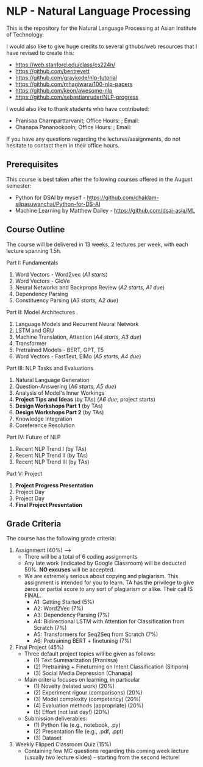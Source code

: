 # NLP - Natural Language Processing

This is the repository for the Natural Language Processing at Asian Institute of Technology.

I would also like to give huge credits to several githubs/web resources that I have revised to create this:

- https://web.stanford.edu/class/cs224n/
- https://github.com/bentrevett
- https://github.com/graykode/nlp-tutorial
- https://github.com/mhagiwara/100-nlp-papers
- https://github.com/keon/awesome-nlp
- https://github.com/sebastianruder/NLP-progress

I would also like to thank students who have contributed:

- Pranisaa Charnparttarvanit; Office Hours:  ; Email: 
- Chanapa Pananookooln; Office Hours:  ; Email: 

If you have any questions regarding the lectures/assignments, do not hesitate to contact them in their office hours.

## Prerequisites

This course is best taken after the following courses offered in the August semester:

- Python for DSAI by myself - https://github.com/chaklam-silpasuwanchai/Python-for-DS-AI
- Machine Learning by Matthew Dailey - https://github.com/dsai-asia/ML

## Course Outline

The course will be delivered in 13 weeks, 2 lectures per week, with each lecture spanning 1.5h.

Part I: Fundamentals
1. Word Vectors - Word2vec (*A1 starts*)
2. Word Vectors - GloVe
3. Neural Networks and Backprops Review (*A2 starts, A1 due*)
4. Dependency Parsing 
5. Constituency Parsing (*A3 starts, A2 due*)

Part II: Model Architectures
1. Language Models and Recurrent Neural Network 
2. LSTM and GRU 
3. Machine Translation, Attention (*A4 starts, A3 due*)
4. Transformer   
5. Pretrained Models - BERT, GPT, T5
6. Word Vectors - FastText, ElMo   (*A5 starts, A4 due*)

 Part III: NLP Tasks and Evaluations
1. Natural Language Generation
2. Question-Answering (*A6 starts, A5 due*)
3. Analysis of Model's Inner Workings
4. **Project Tips and Ideas** (by TAs) (*A6 due*; project starts)
5. **Design Workshops Part 1** (by TAs)
6. **Design Workshops Part 2** (by TAs)
7. Knowledge Integration
8. Coreference Resolution

Part IV: Future of NLP
1. Recent NLP Trend I (by TAs)
2. Recent NLP Trend II (by TAs)
3. Recent NLP Trend III (by TAs)

Part V: Project
1. **Project Progress Presentation**
2. Project Day
3. Project Day
4. **Final Project Presentation**

## Grade Criteria

The course has the following grade criteria:
1. Assignment (40%) --> 
    - There will be a total of 6 coding assignments
    - Any late work (indicated by Google Classroom) will be deducted 50%.  **NO excuses** will be accepted.
    - We are extremely serious about copying and plagiarism.  This assignment is intended for you to learn.  TA has the privilege to give zeros or partial score to any sort of plagiarism or alike.  Their call IS FINAL.
      -  A1: Getting Started (5%)
      -  A2: Word2Vec (7%)
      -  A3: Dependency Parsing (7%)
      -  A4: Bidirectional LSTM with Attention for Classification from Scratch (7%)
      -  A5: Transformers for Seq2Seq from Scratch (7%)
      -  A6: Pretraining BERT + finetuning (7%)
2. Final Project (45%)
    - Three default project topics will be given as follows:
      - (1) Text Summarization (Pranissa)
      - (2) Pretraining + Fineturning on Intent Classification (Sitiporn)
      - (3) Social Media Depression (Chanapa)
    - Main criteria focuses on learning, in particular
      - (1) Novelty (related work) (20%)
      - (2) Experiment rigour (comparisons) (20%)
      - (3) Model complexity (competency) (20%)
      - (4) Evaluation methods (appropriate) (20%)
      - (5) Effort (not last day!) (20%)
    - Submission deliverables:  
      - (1) Python file (e.g., notebook, .py)
      - (2) Presentation file (e.g., .pdf, .ppt) 
      - (3) Dataset
3. Weekly Flipped Classroom Quiz (15%)
    - Containing few MC questions regarding this coming week lecture (usually two lecture slides) - starting from the second lecture!
